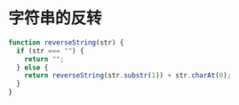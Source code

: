 # 字符串的反转
```javascript
function reverseString(str) {
  if (str === "") {
    return "";
  } else {
    return reverseString(str.substr(1)) + str.charAt(0);
  }
}

```
